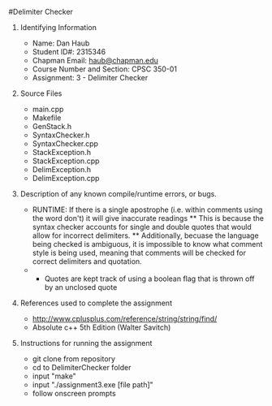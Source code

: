 #Delimiter Checker

1. Identifying Information
    * Name:  Dan Haub
    * Student ID#:  2315346
    * Chapman Email:  haub@chapman.edu
    * Course Number and Section:  CPSC 350-01
    * Assignment:  3 - Delimiter Checker

2. Source Files
    * main.cpp
    * Makefile
    * GenStack.h
    * SyntaxChecker.h
    * SyntaxChecker.cpp
    * StackException.h
    * StackException.cpp
    * DelimException.h
    * DelimException.cpp

3. Description of any known compile/runtime errors, or bugs.
    * RUNTIME: If there is a single apostrophe (i.e. within comments using the word don't) it will give inaccurate readings
    ** This is because the syntax checker accounts for single and double quotes that would allow for incorrect delimiters.
    ** Additionally, becuase the language being checked is ambiguous, it is impossible to know what comment style is being used, meaning that comments will be checked for correct delimiters and quotation.
    * * Quotes are kept track of using a boolean flag that is thrown off by an unclosed quote

4. References used to complete the assignment
    * http://www.cplusplus.com/reference/string/string/find/
    * Absolute c++ 5th Edition (Walter Savitch)

5. Instructions for running the assignment
    * git clone from repository
    * cd to DelimiterChecker folder
    * input "make"
    * input "./assignment3.exe [file path]"
    * follow onscreen prompts
